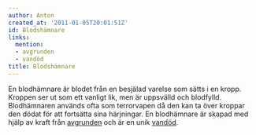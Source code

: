 ```yaml
---
author: Anton
created_at: '2011-01-05T20:01:51Z'
id: Blodshämnare
links:
  mention:
  - avgrunden
  - vandöd
title: Blodshämnare
---
```


En blodhämnare är blodet från en besjälad varelse som sätts i en kropp. Kroppen ser ut som ett
vanligt lik, men är uppsvälld och blodfylld. Blodhämnaren används ofta som terrorvapen då den kan ta
över kroppar den dödat för att fortsätta sina härjningar. En blodhämnare är skapad med hjälp av
kraft från [avgrunden] och är en unik [vandöd].

  [avgrunden]: avgrunden
  [vandöd]: vandöd
